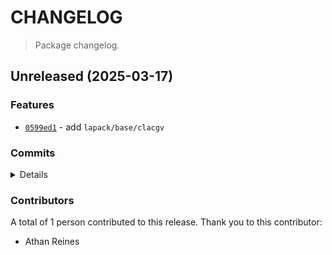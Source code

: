 # CHANGELOG

> Package changelog.

<section class="release" id="unreleased">

## Unreleased (2025-03-17)

<section class="features">

### Features

-   [`0599ed1`](https://github.com/stdlib-js/stdlib/commit/0599ed151008140acb46e6a100de0bb77b1245fe) - add `lapack/base/clacgv`

</section>

<!-- /.features -->

<section class="commits">

### Commits

<details>

-   [`0ea6420`](https://github.com/stdlib-js/stdlib/commit/0ea64206c3b8854aaca5ff13c232ed4d3c2d5d56) - **test:** rename file _(by Athan Reines)_
-   [`0599ed1`](https://github.com/stdlib-js/stdlib/commit/0599ed151008140acb46e6a100de0bb77b1245fe) - **feat:** add `lapack/base/clacgv` _(by Athan Reines)_

</details>

</section>

<!-- /.commits -->

<section class="contributors">

### Contributors

A total of 1 person contributed to this release. Thank you to this contributor:

-   Athan Reines

</section>

<!-- /.contributors -->

</section>

<!-- /.release -->

